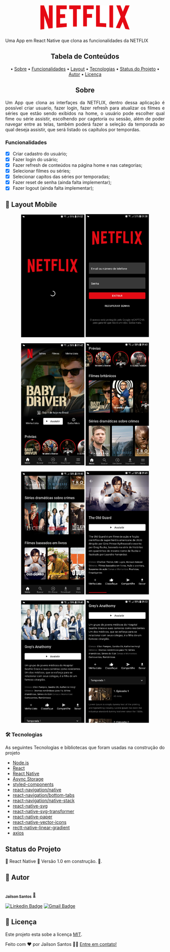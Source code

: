 <h1 align="center">
  <img alt="LinsFlix" title="#LinsFlix" src="./src/assets/logo.png" />
</h1>
Uma App em React Native que clona as funcionalidades da NETFLIX

<h2 align="center">Tabela de Conteúdos</h2>
<p align="center">
  • <a href="#sobre">Sobre</a>
  • <a href="#funcionalidades">Funcionalidades</a>
  • <a href="#layout">Layout</a>
  • <a href="#tecnologias">Tecnologias</a> 
  • <a href="#status">Status do Projeto</a> 
  • <a href="#autor">Autor</a>
  • <a href="#licenca">Licença</a>
</p>

<h2 align="center" id="sobre">Sobre</h2>
<p align="justify">Um App que clona  as interfaçes da NETFLIX, dentro dessa aplicação é possível criar usuario, fazer login, fazer refresh para atualizar os filmes e séries que estão sendo exibidos na home, o usuário pode escolher qual fime ou série assistir, escolhendo por cagetoria ou sessão, além de poder navegar entre as telas, também poderá fazer a seleção da temporada ao qual deseja assistir, que será listado os capítulos por tempordas.</p>

<h3 align="left" id="funcionalidades">Funcionalidades</h3>

- [x] Criar cadastro do usuário;
- [x] Fazer login do usário;
- [x] Fazer refresh de conteúdos na página home e nas categorias;
- [x] Selecionar filmes ou séries;
- [x] Selecionar capitos das séries por temporadas;
- [x] Fazer reset de senha (ainda falta implementar);
- [x] Fazer logout (ainda falta implementar);

<h2 align="left" id="layout">🎨 Layout Mobile</h2>

<p align="center">
  <img alt="LinsFlixSplash" title="#LinsFlixSplash" src="./src/assets/splash.png" width="200px">
  <img alt="LinsFlixLogin" title="#LinsFlixLogin" src="./src/assets/login.png" width="200px">
</p>
<p align="center">
  <img alt="LinsFlixHome" title="#LinsFlixHome" src="./src/assets/home.png" width="200px">
  <img alt="LinsFlixPrevias" title="#LinsFlixPrevias" src="./src/assets/previa.png" width="200px">
</p>
<p align="center">
  <img alt="LinsFlixCategorias" title="#LinsFlixCategorias" src="./src/assets/categorias.png" width="200px">
  <img alt="LinsFlixFilmes" title="#LinsFlixFilmes" src="./src/assets/filmes.png" width="200px">
</p>
<p align="center">
  <img alt="LinsFlixSerie1" title="#LinsFlixSerie1" src="./src/assets/series1.png" width="200px">
  <img alt="LinsFlixSerie2" title="#LinsFlixSerie2" src="./src/assets/series2.png" width="200px">
</p>

<h3 align="left" id="tecnologias">🛠 Tecnologias</h3>
<p align="justify">As seguintes Tecnologias e bibliotecas que foram usadas na construção do projeto</p>

- [Node.js](https://nodejs.org/en/)
- [React](https://pt-br.reactjs.org/)
- [React Native](https://reactnative.dev/)
- [Async Storage](https://react-native-async-storage.github.io/async-storage/docs/install)
- [styled-components](https://styled-components.com/docs/basics)
- [react-navigation/native](https://reactnavigation.org/docs/getting-started/)
- [react-navigation/bottom-tabs](https://reactnavigation.org/docs/bottom-tab-navigator/)
- [react-navigation/native-stack](https://reactnavigation.org/docs/native-stack-navigator/)
- [react-native-svg](https://github.com/react-native-svg/react-native-svg)
- [react-native-svg-transformer](https://github.com/kristerkari/react-native-svg-transformer)
- [react-native-paper](https://callstack.github.io/react-native-paper/getting-started.html)
- [react-native-vector-icons](https://github.com/oblador/react-native-vector-icons)
- [rectt-native-linear-gradient](https://github.com/react-native-linear-gradient/react-native-linear-gradient)
- [axios](https://axios-http.com/docs/intro)

<h2 align="left" id="status">Status do Projeto</h2>
<p align="left"> 🚧  React Native 🚀 Versão 1.0 em construção.  🚧.</p>

<h2 align="left" id="autor">🦸 Autor</h2>
<a href="https://github.com/JailsonSantos">
 <img style="border-radius: 50%;" src="https://avatars.githubusercontent.com/u/11697713?s=96&v=4" width="100px;" alt=""/>
 <br />
 <sub><b>Jailson Santos</b></sub></a> <a href="https://www.linkedin.com/in/jailson-santos-726395104/" title="Jailson Santos">🚀</a>
 <br />

[![Linkedin Badge](https://img.shields.io/badge/-Jailson-blue?style=flat-square&logo=Linkedin&logoColor=white&link=https://www.linkedin.com/in/jailson-santos-726395104/)](https://www.linkedin.com/in/jailson-santos-726395104/) 
[![Gmail Badge](https://img.shields.io/badge/-jailson.ads007@gmail.com-c14438?style=flat-square&logo=Gmail&logoColor=white&link=mailto:jailson.ads007@gmail.com)](mailto:jailson.ads007@gmail.com)


<h2 align="left" id="licenca">📝 Licença</h2>

Este projeto esta sobe a licença [MIT](./LICENSE).

Feito com ❤️ por Jailson Santos 👋🏽 [Entre em contato!](https://www.linkedin.com/in/jailson-santos-726395104/)
